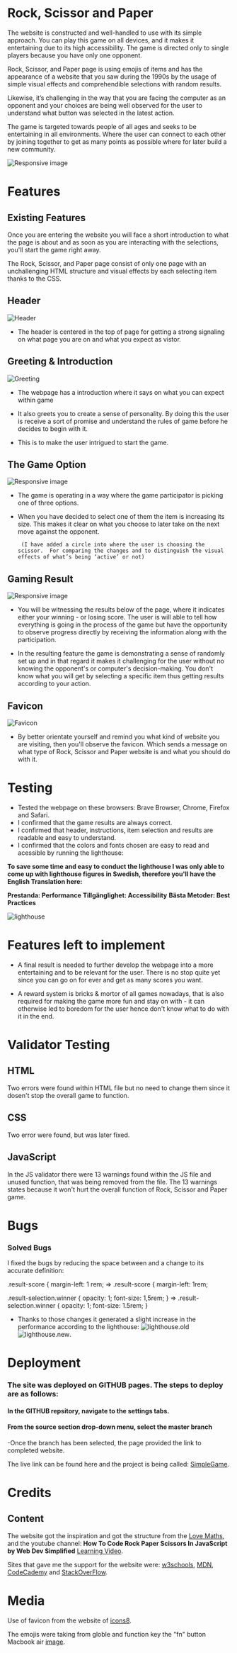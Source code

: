  # Rock, Scissor and Paper
The website is constructed and well-handled to use with its simple approach. You can play this game on all devices, and it makes it entertaining due to its high accessibility. The game is directed only to single players because you have only one opponent. 

Rock, Scissor, and Paper page is using emojis of items and has the appearance of a website that you saw during the 1990s by the usage of simple visual effects and comprehendible selections with random results.

Likewise, it’s challenging in the way that you are facing the computer as an opponent and your choices are being well observed for the user to understand what button was selected in the latest action.

The game is targeted towards people of all ages and seeks to be entertaining in all environments. Where the user can connect to each other by joining together to get as many points as possible where for later build a new community. 

![Responsive image](/assets/images/README.MD.ONE.png)

# Features


## Existing Features
Once you are entering the website you will face a short introduction to what the page is about and as soon as you are interacting with the selections, you'll start the game right away. 

The Rock, Scissor, and Paper page consist of only one page with an unchallenging HTML structure and visual effects by each selecting item thanks to the CSS. 

## Header 
![Header](/assets/images/header.png)

- The header is centered in the top of page for getting a strong signaling on what page you are on and what you expect as vistor. 

## Greeting & Introduction
![Greeting](/assets/images/intro.png)
- The webpage has a introduction where it says on what you can expect within game 

- It also greets you to create a sense of personality. By doing this the user is receive a sort of promise and understand the rules of game before he decides to begin with it.

- This is to make the user intrigued to start the game.

## The Game Option

![Responsive image](/assets/images/Scissor-zom.png)
- The game is operating in a way where the game participator is picking one of three options. 

-  When you have decided to select one of them the item is increasing its size. This makes it clear on what you choose to later take on the next move against the opponent. 

        (I have added a circle into where the user is choosing the scissor.  For comparing the changes and to distinguish the visual effects of what’s being ‘active’ or not)

## Gaming Result
![Responsive image](/assets/images/gaming-results.png)
- You will be witnessing the results below of the page, where it indicates either your winning - or losing score. The user is will able to tell how everything is going in the process of the game but have the opportunity to observe progress directly by receiving the information along with the participation.  

- In the resulting feature the game is demonstrating a sense of randomly set up and in that regard it makes it challenging for the user without no knowing the opponent's or computer's decision-making. You don't know what you will get by selecting a specific item thus getting results according to your action. 

## Favicon 

![Favicon](/assets/images/favicon.png)

- By better orientate yourself and remind you what kind of website you are visiting, then you'll observe the favicon. Which sends a message on what type of Rock, Scissor and Paper website is and what you should do with it.  

# Testing 
- Tested the webpage on these browsers: Brave Browser, Chrome, Firefox and Safari. 
- I confirmed that the game results are always correct.
- I confirmed that header, instructions, item selection and results are readable and easy to understand. 
- I confirmed that the colors and fonts chosen are easy to read and acessible by running the lighthouse: 

**To save some time and easy to conduct the lighthouse I was only able to come up with lighthouse figures in Swedish, therefore you'll have the English Translation here:**

**Prestanda: Performance**
**Tillgänglighet: Accessibility**
**Bästa Metoder: Best Practices**

![lighthouse](/assets/images/lighthouse.new.png)
# Features left to implement

- A final result is needed to further develop the webpage into a more entertaining and to be relevant for the user. There is no stop quite yet since you can go on for ever and get as many scores you want. 

- A reward system is bricks & mortor of all games nowadays, that is also required for making the game more fun and stay on with - it can otherwise led to boredom for the user hence don't know what to do with it in the end. 

# Validator Testing
## HTML
Two errors were found within HTML file but no need to change them since it dosen't stop the overall game to function.

## CSS
Two error were found, but was later fixed. 

## JavaScript

In the JS validator there were 13 warnings found within the JS file and unused function, that was being removed from the file. The 13 warnings states because it won't hurt the overall function of Rock, Scissor and Paper game. 


# Bugs 

### Solved Bugs


I fixed the bugs by reducing the space between and a change to its accurate definition: 

.result-score {
    margin-left: 1 rem;
	=> .result-score {
    		margin-left: 1rem;


.result-selection.winner {
opacity: 1;
font-size: 1,5rem;
}
=> .result-selection.winner {
opacity: 1;
font-size: 1.5rem;
}

- Thanks to those changes it generated a slight increase in the performance according to the lighthouse: ![lighthouse.old](/assets/images/lighthouse.png)![lighthouse.new](/assets/images/lighthouse.new.png).

# Deployment

### The site was deployed on GITHUB pages. The steps to deploy are as follows:
#### In the GITHUB repsitory, navigate to the settings tabs.
#### From the source section drop-down menu, select the master branch

-Once the branch has been selected, the page provided the link to completed website.

The live link can be found here and the project is being called: [SimpleGame](https://github.com/GustavFluur/PP2_Simple-Game). 

 # Credits 

## Content 
The website got the inspiration and got the structure from the [Love Maths](https://8000-gustavfluur-lovemaths-c9f3u8arlvx.ws-eu38.gitpod.io/), and the youtube channel: **How To Code Rock Paper Scissors In JavaScript by Web Dev Simplified** [Learning Video](https://www.youtube.com/watch?v=1yS-JV4fWqY).

Sites that gave me the support for the website were: 
[w3schools](https://www.w3schools.com/),
[MDN](https://developer.mozilla.org/en-US/), [CodeCademy](https://www.codecademy.com/) and [StackOverFlow](https://stackoverflow.com/).


# Media 

Use of favicon from the website of [icons8](https://icons8.com/).

The emojis were taking from globle and function key the "fn" button Macbook air [image](/assets/images/fn.globe.webp).